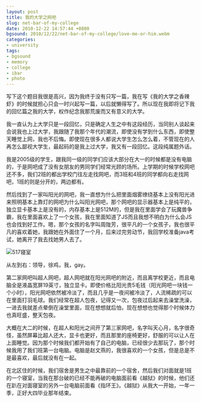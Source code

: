 ```yaml
---
layout: post
title: 我的大学之网吧
slug: net-bar-of-my-college
date: 2010-12-22 14:57:44 +0800
bgsound: 2010/12/22/net-bar-of-my-college/love-me-or-him.webm
categories:
- university
tags:
- bgsound
- memory
- college
- ibar
- photo
---
```


写下这个题目我很是高兴，因为我终于没有只写一篇，我在写《我的大学之香辣虾》的时候就担心只会一时兴起写一篇，以后就懒得写了。所以现在我即将记下我的回忆篇之我的大学，权作纪念我那荒废而又有意义的大学。

我一直认为上大学只是一段回忆，只是确定人生之中有这段经历，当同别人谈起来会说我也上过大学，我跟随了我那个年代的潮流，即使没有学到什么东西，即使整天睡觉上网，我也不后悔。即使现在很多人都说大学生怎么怎么着，不管现在的人再怎么鄙视大学生，最起码的是我上过大学，我又有一段回忆。这段纯属题外话。

我是2005级的学生，跟我同一级的同学们应该大部分在大一的时候都是没有电脑的，于是网吧成了没有女朋友的男同学们经常光顾的场所。上学期的时候学校网吧还不多，我们2班的都出学校门往左走找网吧，而3班和4班的同学都向右走找网吧，1班的则是分开的，两边都有。

然后找到了一家叫阳光的网吧，我一直想为什么把里面烟雾缭绕基本上没有阳光进来照明基本上靠灯的网吧为什么叫阳光网吧，那个网吧的显示器基本上是纯平的，独立显卡基本上是没有的，内存基本上是512M的，但是我在里面学会了玩魔兽争霸，我在里面喜欢上了一个女孩，我在里面知道了JS而且我想不明白为什么会JS也会找到好工作。嗯，那个女孩的名字叫周陇芳，很平凡的一个女孩子，我也很平凡的喜欢着她，我跟她在外面住了一个月，后来过完劳动节，我回学校准备java考试，她离开了我去找她男人去了。

<img src="{{ site.path.uploads }}2010/12/22/net-bar-of-my-college/wefour.jpg" alt="517寝室" />

从左到右：领导，徐鸡，我，gay。

第二家网吧叫超人网吧，超人网吧就在阳光网吧的附近，而且离学校更近，而且电脑全是液晶宽屏19英寸，独立显卡。即使价格比阳光贵5毛钱（阳光网吧一块钱一个小时），阳光网吧依然被冷淡了，而且几乎是一夜间被冷淡了，人流稀疏的可以在里面打羽毛球。我们经常在超人包夜，记得又一次，包夜过后起来去澡堂洗澡，一进去我就差点晕倒在澡堂里面，现在想想就后怕，现在想想也觉得那个时候体力也真旺盛，整天包夜。

大概在大二的时候，在超人和阳光之间开了第三家网吧，名字叫天心月，名字很奇怪，虽然屏幕比超人还大，显卡也更好，而且那里的座椅更好，舒服的可以让人在上面睡觉。因为那个时候我们都开始有了自己的电脑，已经很少去那玩了，那个时候我用了我们班第一台电脑。电脑是赵文燕的，我很喜欢的一个女孩，但是总是不是最喜欢，最后就没有在一起。

在北区住的时候，我们宿舍是男生之中最靠前的一个宿舍，然后我们对面就是1班的一个寝室，当我在那台破的已经不能再破的电脑面前看《越狱》的时候，他们还在趴在对面寝室的另外一台电脑前面看《指环王》。《越狱》从我大一开始，一年一季，正好大四毕业那年结束。
